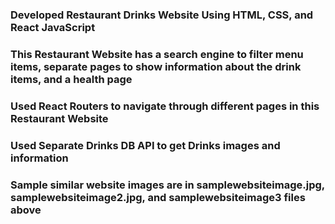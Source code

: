 ### Developed Restaurant Drinks Website Using HTML, CSS, and React JavaScript ### 
### This Restaurant Website has a search engine to filter menu items, separate pages to show information about the drink items, and a health page ###
### Used React Routers to navigate through different pages in this Restaurant Website ###
### Used Separate Drinks DB API to get Drinks images and information ###
### Sample similar website images are in samplewebsiteimage.jpg, samplewebsiteimage2.jpg, and samplewebsiteimage3 files above ###

